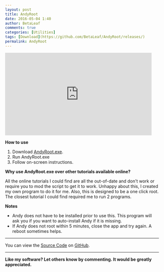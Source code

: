 ```yaml
---
layout: post
title: AndyRoot
date: 2016-05-04 1:40
author: BetaLeaf
comments: true
categories: [Utilities]
tags: [Download](https://github.com/BetaLeaf/AndyRoot/releases/)
permalink: AndyRoot
---
```


<iframe src="https://www.youtube.com/embed/HiuMsOLVn6g?autoplay=1" width="480" height="270" frameborder="0" allowfullscreen="allowfullscreen"></iframe>  

**How to use**  
1. Download [AndyRoot.exe](https://github.com/BetaLeaf/AndyRoot/releases/).  
2. Run AndyRoot.exe  
3. Follow on-screen instructions.  

**Why use AndyRoot.exe over other tutorials available online?**  

All the online tutorials I could find are all the out-of-date and don't work or require you to mod the script to get it to work. Unhappy about this, I created my own program to do it for me. Also, this is designed to be a one click root. The closest tutorial I could find required me to run 2 programs.  

**Notes**  

  * Andy does not have to be installed prior to use this. This program will ask you if you want to auto-install Andy if it is missing.  
  * If Andy does not root within 5 minutes, close the app and try again. A reboot sometimes helps.

---

You can view the [Source Code](https://github.com/BetaLeaf/AndyRoot/archive/0.3.zip) on [GitHub](https://github.com/BetaLeaf/AndyRoot/).  

---

**Like my software? Let others know by commenting. It would be greatly appreciated.**  